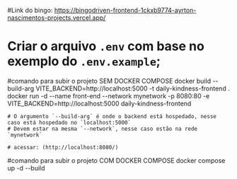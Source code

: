 #Link do bingo:
https://bingodriven-frontend-1ckxb9774-ayrton-nascimentos-projects.vercel.app/

# Criar o arquivo `.env` com base no exemplo do `.env.example`;

#comando para subir o projeto SEM DOCKER COMPOSE
    docker build --build-arg VITE_BACKEND=http://localhost:5000 -t daily-kindness-frontend .
    docker run -d --name front-end --network mynetwork -p 8080:80 -e VITE_BACKEND=http://localhost:5000 daily-kindness-frontend

    # O argumento `--build-arg` é onde o backend está hospedado, nesse caso está hospedado no `localhost:5000`
    # Devem estar na mesma `--network`, nesse caso estão na rede `mynetwork`
    
    # acessar: (http://localhost:8080/)

#comando para subir o projeto COM DOCKER COMPOSE
    docker compose up -d --build


